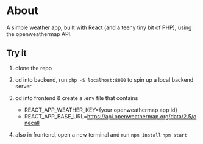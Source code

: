 # About

A simple weather app, built with React (and a teeny tiny bit of PHP), using the openweathermap API.

## Try it

1. clone the repo

2. cd into backend, run `php -S localhost:8000` to spin up a local backend server

3. cd into frontend & create a .env file that contains

   - REACT_APP_WEATHER_KEY={your openweathermap app id}
   - REACT_APP_BASE_URL=https://api.openweathermap.org/data/2.5/onecall

4. also in frontend, open a new terminal and run 
`npm install` 
`npm start`
